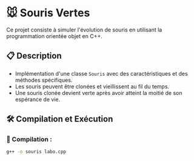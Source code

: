 # 🐭 Souris Vertes

Ce projet consiste à simuler l'évolution de souris en utilisant la programmation orientée objet en C++.

## 📋 Description
- Implémentation d'une classe `Souris` avec des caractéristiques et des méthodes spécifiques.
- Les souris peuvent être clonées et vieillissent au fil du temps.
- Une souris clonée devient verte après avoir atteint la moitié de son espérance de vie.

## 🛠️ Compilation et Exécution
### 🔹 Compilation :
```bash
g++ -o souris labo.cpp

